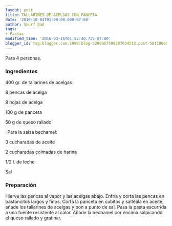 ```yaml
---
layout: post
title: TALLARINES DE ACELGAS CON PANCETA
date: '2010-10-04T01:00:00.000-07:00'
author: Smurf Dad
tags:
- Pastas
modified_time: '2016-03-16T01:52:40.735-07:00'
blogger_id: tag:blogger.com,1999:blog-5299957599287034512.post-5811866076888366446
---
```


Para 4 personas.

<h3>Ingredientes</h3>

400 gr. de tallarines de acelgas

8 pencas de acelga

8 hojas de acelga

100 g de panceta

50 g de queso rallado

-Para la salsa bechamel:

3 cucharadas de aceite

2 cucharadas colmadas de harina

1/2 l. de leche

Sal

<h3>Preparación</h3>

Hierve las pencas al vapor y las acelgas abajo. Enfría y corta las pencas en bastoncitos largos y finos. Corta la panceta en cubitos y saltéala en aceite, añade los tallarines de acelgas y pon a punto de sal. Pasa la pasta escurrida a una fuente resistente al calor. Añade la bechamel por encima salpicando el queso rallado y gratinar.

